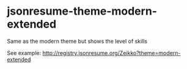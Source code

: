 jsonresume-theme-modern-extended
================================

Same as the modern theme but shows the level of skills

See example: http://registry.jsonresume.org/Zeikko?theme=modern-extended
